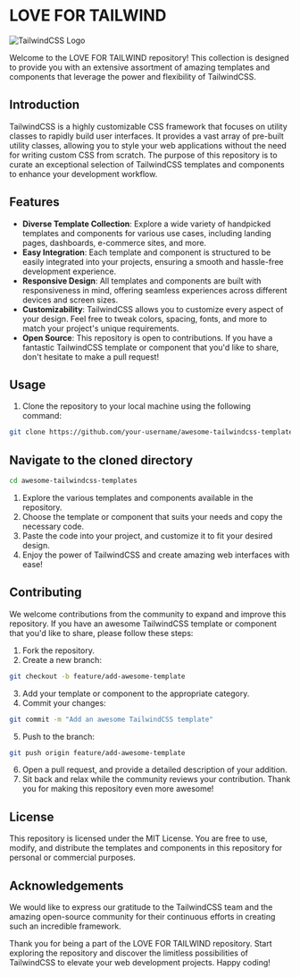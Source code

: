 # LOVE FOR TAILWIND

![TailwindCSS Logo]([https://tailwindcss.com/_next/static/media/twitter-square.daf4aa7e8582610b9b4270c600d4542a.jpg](https://getlogovector.com/wp-content/uploads/2021/01/tailwind-css-logo-vector.png))

Welcome to the LOVE FOR TAILWIND repository! This collection is designed to provide you with an extensive assortment of amazing templates and components that leverage the power and flexibility of TailwindCSS.

## Introduction

TailwindCSS is a highly customizable CSS framework that focuses on utility classes to rapidly build user interfaces. It provides a vast array of pre-built utility classes, allowing you to style your web applications without the need for writing custom CSS from scratch. The purpose of this repository is to curate an exceptional selection of TailwindCSS templates and components to enhance your development workflow.

## Features

- **Diverse Template Collection**: Explore a wide variety of handpicked templates and components for various use cases, including landing pages, dashboards, e-commerce sites, and more.
- **Easy Integration**: Each template and component is structured to be easily integrated into your projects, ensuring a smooth and hassle-free development experience.
- **Responsive Design**: All templates and components are built with responsiveness in mind, offering seamless experiences across different devices and screen sizes.
- **Customizability**: TailwindCSS allows you to customize every aspect of your design. Feel free to tweak colors, spacing, fonts, and more to match your project's unique requirements.
- **Open Source**: This repository is open to contributions. If you have a fantastic TailwindCSS template or component that you'd like to share, don't hesitate to make a pull request!

## Usage

1. Clone the repository to your local machine using the following command:

```bash
git clone https://github.com/your-username/awesome-tailwindcss-templates.git
```

## Navigate to the cloned directory

```bash
cd awesome-tailwindcss-templates
```

1. Explore the various templates and components available in the repository.
2. Choose the template or component that suits your needs and copy the necessary code.
3. Paste the code into your project, and customize it to fit your desired design.
4. Enjoy the power of TailwindCSS and create amazing web interfaces with ease!

## Contributing

We welcome contributions from the community to expand and improve this repository. If you have an awesome TailwindCSS template or component that you'd like to share, please follow these steps:

1. Fork the repository.
2. Create a new branch:
```bash
git checkout -b feature/add-awesome-template
```
3. Add your template or component to the appropriate category.
4. Commit your changes:
```bash
git commit -m "Add an awesome TailwindCSS template"
```
5. Push to the branch:
```bash
git push origin feature/add-awesome-template
```
6. Open a pull request, and provide a detailed description of your addition.
7. Sit back and relax while the community reviews your contribution. Thank you for making this repository even more awesome!

## License

This repository is licensed under the MIT License. You are free to use, modify, and distribute the templates and components in this repository for personal or commercial purposes.

## Acknowledgements

We would like to express our gratitude to the TailwindCSS team and the amazing open-source community for their continuous efforts in creating such an incredible framework.


Thank you for being a part of the LOVE FOR TAILWIND repository. Start exploring the repository and discover the limitless possibilities of TailwindCSS to elevate your web development projects. Happy coding!
